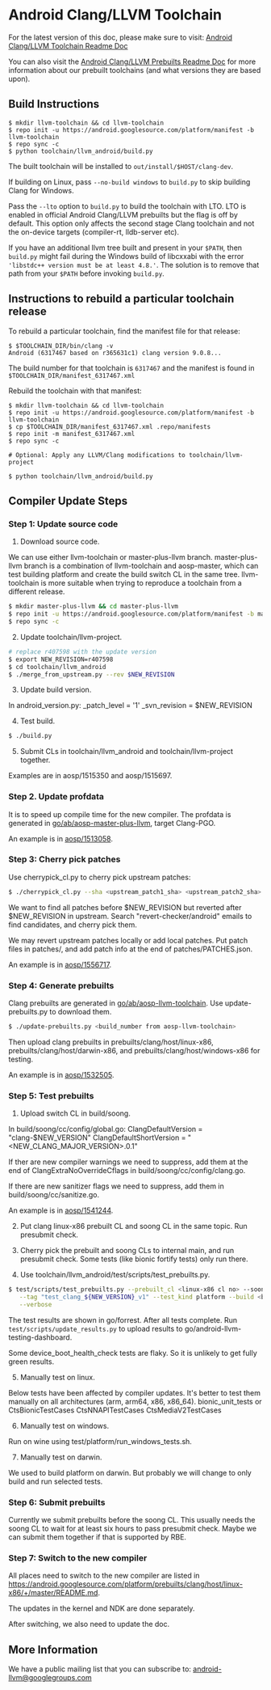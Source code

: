 Android Clang/LLVM Toolchain
============================

For the latest version of this doc, please make sure to visit:
[Android Clang/LLVM Toolchain Readme Doc](https://android.googlesource.com/toolchain/llvm_android/+/master/README.md)

You can also visit the
[Android Clang/LLVM Prebuilts Readme Doc](https://android.googlesource.com/platform/prebuilts/clang/host/linux-x86/+/master/README.md)
for more information about our prebuilt toolchains (and what versions they are based upon).

Build Instructions
------------------

```
$ mkdir llvm-toolchain && cd llvm-toolchain
$ repo init -u https://android.googlesource.com/platform/manifest -b llvm-toolchain
$ repo sync -c
$ python toolchain/llvm_android/build.py
```

The built toolchain will be installed to `out/install/$HOST/clang-dev`.

If building on Linux, pass `--no-build windows` to `build.py` to skip
building Clang for Windows.

Pass the `--lto` option to `build.py` to build the toolchain with LTO.  LTO is
enabled in official Android Clang/LLVM prebuilts but the flag is off by default.
This option only affects the second stage Clang toolchain and not the on-device
targets (compiler-rt, lldb-server etc).

If you have an additional llvm tree built and present in your `$PATH`, then
`build.py` might fail during the Windows build of libcxxabi with the error
`'libstdc++ version must be at least 4.8.'`. The solution is to remove that
path from your `$PATH` before invoking `build.py`.


Instructions to rebuild a particular toolchain release
------------------------------------------------------

To rebuild a particular toolchain, find the manifest file for that release:

```
$ $TOOLCHAIN_DIR/bin/clang -v
Android (6317467 based on r365631c1) clang version 9.0.8...
```

The build number for that toolchain is `6317467` and the manifest is found in
`$TOOLCHAIN_DIR/manifest_6317467.xml`

Rebuild the toolchain with that manifest:

```
$ mkdir llvm-toolchain && cd llvm-toolchain
$ repo init -u https://android.googlesource.com/platform/manifest -b llvm-toolchain
$ cp $TOOLCHAIN_DIR/manifest_6317467.xml .repo/manifests
$ repo init -m manifest_6317467.xml
$ repo sync -c

# Optional: Apply any LLVM/Clang modifications to toolchain/llvm-project

$ python toolchain/llvm_android/build.py
```

Compiler Update Steps
---------------------

### Step 1: Update source code

1. Download source code.

We can use either llvm-toolchain or master-plus-llvm branch. master-plus-llvm branch is a
combination of llvm-toolchain and aosp-master, which can test building platform and create the
build switch CL in the same tree. llvm-toolchain is more suitable when trying to reproduce a
toolchain from a different release.

```sh
$ mkdir master-plus-llvm && cd master-plus-llvm
$ repo init -u https://android.googlesource.com/platform/manifest -b master-plus-llvm
$ repo sync -c
```

2. Update toolchain/llvm-project.

```sh
# replace r407598 with the update version
$ export NEW_REVISION=r407598
$ cd toolchain/llvm_android
$ ./merge_from_upstream.py --rev $NEW_REVISION
```

3. Update build version.

In android_version.py:
    _patch_level = '1'
    _svn_revision = $NEW_REVISION

4. Test build.

```sh
$ ./build.py
```

5. Submit CLs in toolchain/llvm_android and toolchain/llvm-project together.

Examples are in aosp/1515350 and aosp/1515697.


### Step 2. Update profdata

It is to speed up compile time for the new compiler.
The profdata is generated in [go/ab/aosp-master-plus-llvm](https://ci.android.com/builds/branches/aosp-master-plus-llvm/grid),
target Clang-PGO.

An example is in [aosp/1513058](https://android-review.googlesource.com/c/platform/prebuilts/clang/host/linux-x86/+/1513058/).


### Step 3: Cherry pick patches

Use cherrypick_cl.py to cherry pick upstream patches:
```sh
$ ./cherrypick_cl.py --sha <upstream_patch1_sha> <upstream_patch2_sha> ... --verify-merge --create-cl
```

We want to find all patches before $NEW_REVISION but reverted after $NEW_REVISION in upstream.
Search "revert-checker/android" emails to find candidates, and cherry pick them.

We may revert upstream patches locally or add local patches. Put patch files in patches/, and add
patch info at the end of patches/PATCHES.json.

An example is in [aosp/1556717](https://android-review.googlesource.com/c/toolchain/llvm_android/+/1556717/).


### Step 4: Generate prebuilts

Clang prebuilts are generated in [go/ab/aosp-llvm-toolchain](https://ci.android.com/builds/branches/aosp-llvm-toolchain/grid).
Use update-prebuilts.py to download them.

```sh
$ ./update-prebuilts.py <build_number from aosp-llvm-toolchain>
```

Then upload clang prebuilts in prebuilts/clang/host/linux-x86, prebuilts/clang/host/darwin-x86, and
prebuilts/clang/host/windows-x86 for testing.

An example is in [aosp/1532505](https://android-review.googlesource.com/c/platform/prebuilts/clang/host/linux-x86/+/1532505/).


### Step 5: Test prebuilts

1. Upload switch CL in build/soong.

In build/soong/cc/config/global.go:
	ClangDefaultVersion      = "clang-$NEW_VERSION"
	ClangDefaultShortVersion = "<NEW_CLANG_MAJOR_VERSION>.0.1"

If ther are new compiler warnings we need to suppress, add them at the end of
ClangExtraNoOverrideCflags in build/soong/cc/config/clang.go.

If there are new sanitizer flags we need to suppress, add them in build/soong/cc/sanitize.go.

An example is in [aosp/1541244](https://android-review.googlesource.com/c/platform/build/soong/+/1541244/).

2. Put clang linux-x86 prebuilt CL and soong CL in the same topic. Run presubmit check.

3. Cherry pick the prebuilt and soong CLs to internal main, and run presubmit check. Some tests
(like bionic fortify tests) only run there.

4. Use toolchain/llvm_android/test/scripts/test_prebuilts.py.

```sh
$ test/scripts/test_prebuilts.py --prebuilt_cl <linux-x86 cl no> --soong_cl <soong cl no> \
   --tag "test_clang_${NEW_VERSION}_v1" --test_kind platform --build <build_number of prebuilts> \
   --verbose
```

The test results are shown in go/forrest.
After all tests complete. Run `test/scripts/update_results.py` to upload results to
go/android-llvm-testing-dashboard.

Some device_boot_health_check tests are flaky. So it is unlikely to get fully green results.

5. Manually test on linux.

Below tests have been affected by compiler updates. It's better to test them manually on all
architectures (arm, arm64, x86, x86_64).
    bionic_unit_tests or CtsBionicTestCases
    CtsNNAPITestCases
    CtsMediaV2TestCases

6. Manually test on windows.

Run on wine using test/platform/run_windows_tests.sh.

7. Manually test on darwin.

We used to build platform on darwin. But probably we will change to only build and run selected
tests.


### Step 6: Submit prebuilts

Currently we submit prebuilts before the soong CL. This usually needs the soong CL to wait for
at least six hours to pass presubmit check. Maybe we can submit them together if that is supported
by RBE.


### Step 7: Switch to the new compiler

All places need to switch to the new compiler are listed in
https://android.googlesource.com/platform/prebuilts/clang/host/linux-x86/+/master/README.md.

The updates in the kernel and NDK are done separately.

After switching, we also need to update the doc.


More Information
----------------

We have a public mailing list that you can subscribe to:
[android-llvm@googlegroups.com](https://groups.google.com/forum/#!forum/android-llvm)


